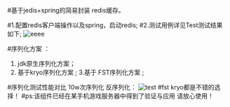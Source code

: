 #基于jedis+spring的简易封装 redis缓存。

#1.配置redis客户端操作以及spring，启动redis;
#2.测试用例详见Test测试结果如下;
![eeee](http://git.oschina.net/uploads/images/2014/0214/162636_89b3b797_1052.png)

#序列化方案 ：
1. jdk原生序列化方案；
2. 基于kryo序列化方案 ;
3.基于 FST序列化方案 ;

#序列化测试性能对比 10w次序列化 反序列化：
![test](http://git.oschina.net/uploads/images/2014/0214/102416_f5ac080e_1052.png)
#fst kryo都是不错的选择！
#ps:该组件已经在某手机游戏服务器中得到了验证与应用 请放心使用！
